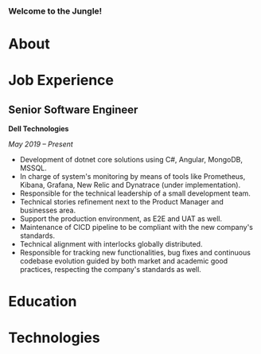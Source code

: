 ### Welcome to the Jungle!

# About

# Job Experience


## **Senior Software Engineer**

**Dell Technologies**

*May 2019 – Present*
- Development of dotnet core solutions using C#, Angular, MongoDB, MSSQL.
- In charge of system's monitoring by means of tools like Prometheus, Kibana, Grafana, New Relic and Dynatrace (under implementation).
- Responsible for the technical leadership of a small development team.
- Technical stories refinement next to the Product Manager and businesses area.
- Support the production environment, as E2E and UAT as well.
- Maintenance of CICD pipeline to be compliant with the new company's standards.
- Technical alignment with interlocks globally distributed.
- Responsible for tracking new functionalities, bug fixes and continuous codebase evolution guided by both market and academic good practices, respecting the company's standards as well.

# Education

# Technologies